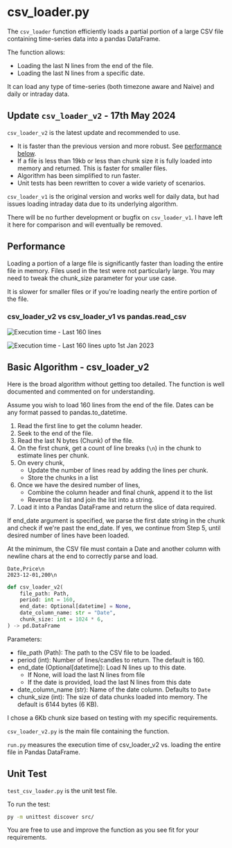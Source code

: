 # csv_loader.py
The `csv_loader` function efficiently loads a partial portion of a large CSV file containing time-series data into a pandas DataFrame. 

The function allows:

- Loading the last N lines from the end of the file.
- Loading the last N lines from a specific date.

It can load any type of time-series (both timezone aware and Naive) and daily or intraday data.

## Update `csv_loader_v2` - 17th May 2024

`csv_loader_v2` is the latest update and recommended to use. 

- It is faster than the previous version and more robust. See [performance below](#performance).
- If a file is less than 19kb or less than chunk size it is fully loaded into memory and returned. This is faster for smaller files.
- Algorithm has been simplified to run faster.
- Unit tests has been rewritten to cover a wide variety of scenarios.

`csv_loader_v1` is the original version and works well for daily data, but had issues loading intraday data due to its underlying algorithm. 

There will be no further development or bugfix on `csv_loader_v1`. I have left it here for comparison and will eventually be removed.


## Performance
Loading a portion of a large file is significantly faster than loading the entire file in memory. Files used in the test were not particularly large. You may need to tweak the chunk_size parameter for your use case.

It is slower for smaller files or if you're loading nearly the entire portion of the file.

### csv_loader_v2 vs csv_loader_v1 vs pandas.read_csv

![Execution time - Last 160 lines](https://res.cloudinary.com/doyu4uovr/image/upload/s--LVsbrjb0--/f_auto/v1715940195/csv_loader/csv_loader_perf_16may2024_sgbwj2.png)

![Execution time - Last 160 lines upto 1st Jan 2023](https://res.cloudinary.com/doyu4uovr/image/upload/s--rzG7kb1P--/f_auto/v1715940195/csv_loader/csv_loader_perf_dt_16may2024_n1cnqy.png)

## Basic Algorithm - csv_loader_v2

Here is the broad algorithm without getting too detailed. The function is well documented and commented on for understanding.

Assume you wish to load 160 lines from the end of the file. Dates can be any format passed to pandas.to_datetime.

1. Read the first line to get the column header.
2. Seek to the end of the file.
3. Read the last N bytes (Chunk) of the file.
4. On the first chunk, get a count of line breaks (`\n`) in the chunk to estimate lines per chunk. 
5. On every chunk,
    - Update the number of lines read by adding the lines per chunk.
    - Store the chunks in a list
6. Once we have the desired number of lines, 
    - Combine the column header and final chunk, append it to the list
    - Reverse the list and join the list into a string.
7. Load it into a Pandas DataFrame and return the slice of data required.

If end_date argument is specified, we parse the first date string in the chunk and check if we're past the end_date. If yes, we continue from Step 5, until desired number of lines have been loaded.

At the minimum, the CSV file must contain a Date and another column with newline chars at the end to correctly parse and load.

```
Date,Price\n
2023-12-01,200\n
```

```python
def csv_loader_v2(
    file_path: Path,
    period: int = 160,
    end_date: Optional[datetime] = None,
    date_column_name: str = "Date",
    chunk_size: int = 1024 * 6,
) -> pd.DataFrame
```

Parameters:

- file_path (Path): The path to the CSV file to be loaded.
- period (int): Number of lines/candles to return. The default is 160.
- end_date (Optional[datetime]): Load N lines up to this date.
    - If None, will load the last N lines from file
    - If the date is provided, load the last N lines from this date
- date_column_name (str): Name of the date column. Defaults to `Date`
- chunk_size (int): The size of data chunks loaded into memory.
    The default is 6144 bytes (6 KB).
        
I chose a 6Kb chunk size based on testing with my specific requirements.

`csv_loader_v2.py` is the main file containing the function.

`run.py` measures the execution time of csv_loader_v2 vs. loading the entire file in Pandas DataFrame.

## Unit Test

`test_csv_loader.py` is the unit test file.

To run the test:

```bash
py -m unittest discover src/
```

You are free to use and improve the function as you see fit for your requirements.
